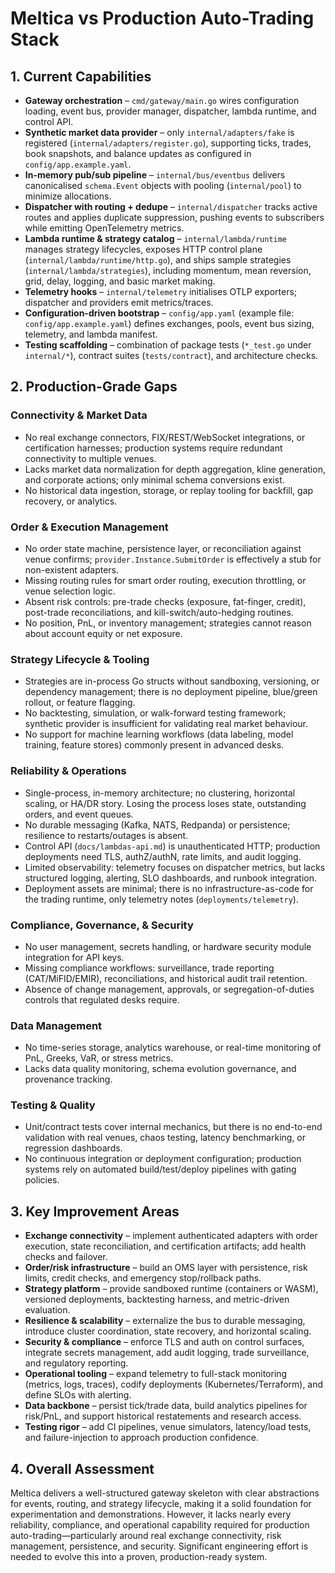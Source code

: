 # Meltica vs Production Auto-Trading Stack

## 1. Current Capabilities
- **Gateway orchestration** – `cmd/gateway/main.go` wires configuration loading, event bus, provider manager, dispatcher, lambda runtime, and control API.
- **Synthetic market data provider** – only `internal/adapters/fake` is registered (`internal/adapters/register.go`), supporting ticks, trades, book snapshots, and balance updates as configured in `config/app.example.yaml`.
- **In-memory pub/sub pipeline** – `internal/bus/eventbus` delivers canonicalised `schema.Event` objects with pooling (`internal/pool`) to minimize allocations.
- **Dispatcher with routing + dedupe** – `internal/dispatcher` tracks active routes and applies duplicate suppression, pushing events to subscribers while emitting OpenTelemetry metrics.
- **Lambda runtime & strategy catalog** – `internal/lambda/runtime` manages strategy lifecycles, exposes HTTP control plane (`internal/lambda/runtime/http.go`), and ships sample strategies (`internal/lambda/strategies`), including momentum, mean reversion, grid, delay, logging, and basic market making.
- **Telemetry hooks** – `internal/telemetry` initialises OTLP exporters; dispatcher and providers emit metrics/traces.
- **Configuration-driven bootstrap** – `config/app.yaml` (example file: `config/app.example.yaml`) defines exchanges, pools, event bus sizing, telemetry, and lambda manifest.
- **Testing scaffolding** – combination of package tests (`*_test.go` under `internal/*`), contract suites (`tests/contract`), and architecture checks.

## 2. Production-Grade Gaps

### Connectivity & Market Data
- No real exchange connectors, FIX/REST/WebSocket integrations, or certification harnesses; production systems require redundant connectivity to multiple venues.
- Lacks market data normalization for depth aggregation, kline generation, and corporate actions; only minimal schema conversions exist.
- No historical data ingestion, storage, or replay tooling for backfill, gap recovery, or analytics.

### Order & Execution Management
- No order state machine, persistence layer, or reconciliation against venue confirms; `provider.Instance.SubmitOrder` is effectively a stub for non-existent adapters.
- Missing routing rules for smart order routing, execution throttling, or venue selection logic.
- Absent risk controls: pre-trade checks (exposure, fat-finger, credit), post-trade reconciliations, and kill-switch/auto-hedging routines.
- No position, PnL, or inventory management; strategies cannot reason about account equity or net exposure.

### Strategy Lifecycle & Tooling
- Strategies are in-process Go structs without sandboxing, versioning, or dependency management; there is no deployment pipeline, blue/green rollout, or feature flagging.
- No backtesting, simulation, or walk-forward testing framework; synthetic provider is insufficient for validating real market behaviour.
- No support for machine learning workflows (data labeling, model training, feature stores) commonly present in advanced desks.

### Reliability & Operations
- Single-process, in-memory architecture; no clustering, horizontal scaling, or HA/DR story. Losing the process loses state, outstanding orders, and event queues.
- No durable messaging (Kafka, NATS, Redpanda) or persistence; resilience to restarts/outages is absent.
- Control API (`docs/lambdas-api.md`) is unauthenticated HTTP; production deployments need TLS, authZ/authN, rate limits, and audit logging.
- Limited observability: telemetry focuses on dispatcher metrics, but lacks structured logging, alerting, SLO dashboards, and runbook integration.
- Deployment assets are minimal; there is no infrastructure-as-code for the trading runtime, only telemetry notes (`deployments/telemetry`).

### Compliance, Governance, & Security
- No user management, secrets handling, or hardware security module integration for API keys.
- Missing compliance workflows: surveillance, trade reporting (CAT/MiFID/EMIR), reconciliations, and historical audit trail retention.
- Absence of change management, approvals, or segregation-of-duties controls that regulated desks require.

### Data Management
- No time-series storage, analytics warehouse, or real-time monitoring of PnL, Greeks, VaR, or stress metrics.
- Lacks data quality monitoring, schema evolution governance, and provenance tracking.

### Testing & Quality
- Unit/contract tests cover internal mechanics, but there is no end-to-end validation with real venues, chaos testing, latency benchmarking, or regression dashboards.
- No continuous integration or deployment configuration; production systems rely on automated build/test/deploy pipelines with gating policies.

## 3. Key Improvement Areas
- **Exchange connectivity** – implement authenticated adapters with order execution, state reconciliation, and certification artifacts; add health checks and failover.
- **Order/risk infrastructure** – build an OMS layer with persistence, risk limits, credit checks, and emergency stop/rollback paths.
- **Strategy platform** – provide sandboxed runtime (containers or WASM), versioned deployments, backtesting harness, and metric-driven evaluation.
- **Resilience & scalability** – externalize the bus to durable messaging, introduce cluster coordination, state recovery, and horizontal scaling.
- **Security & compliance** – enforce TLS and auth on control surfaces, integrate secrets management, add audit logging, trade surveillance, and regulatory reporting.
- **Operational tooling** – expand telemetry to full-stack monitoring (metrics, logs, traces), codify deployments (Kubernetes/Terraform), and define SLOs with alerting.
- **Data backbone** – persist tick/trade data, build analytics pipelines for risk/PnL, and support historical restatements and research access.
- **Testing rigor** – add CI pipelines, venue simulators, latency/load tests, and failure-injection to approach production confidence.

## 4. Overall Assessment
Meltica delivers a well-structured gateway skeleton with clear abstractions for events, routing, and strategy lifecycle, making it a solid foundation for experimentation and demonstrations. However, it lacks nearly every reliability, compliance, and operational capability required for production auto-trading—particularly around real exchange connectivity, risk management, persistence, and security. Significant engineering effort is needed to evolve this into a proven, production-ready system.
